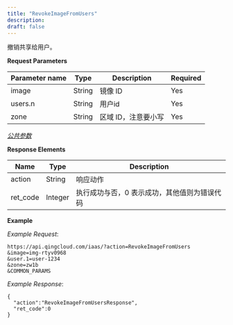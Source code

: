 ```yaml
---
title: "RevokeImageFromUsers"
description: 
draft: false
---
```




撤销共享给用户。

**Request Parameters**

| Parameter name | Type | Description | Required |
| --- | --- | --- | --- |
| image | String | 镜像 ID | Yes |
| users.n | String | 用户id | Yes |
| zone | String | 区域 ID，注意要小写 | Yes |

[_公共参数_](../../../parameters/)

**Response Elements**

| Name | Type | Description |
| --- | --- | --- |
| action | String | 响应动作 |
| ret_code | Integer | 执行成功与否，0 表示成功，其他值则为错误代码 |

**Example**

_Example Request_:

```
https://api.qingcloud.com/iaas/?action=RevokeImageFromUsers
&image=img-rtyv0968
&user.1=user-1234
&zone=zw1b
&COMMON_PARAMS
```

_Example Response_:

```
{
  "action":"RevokeImageFromUsersResponse",
  "ret_code":0
}
```
